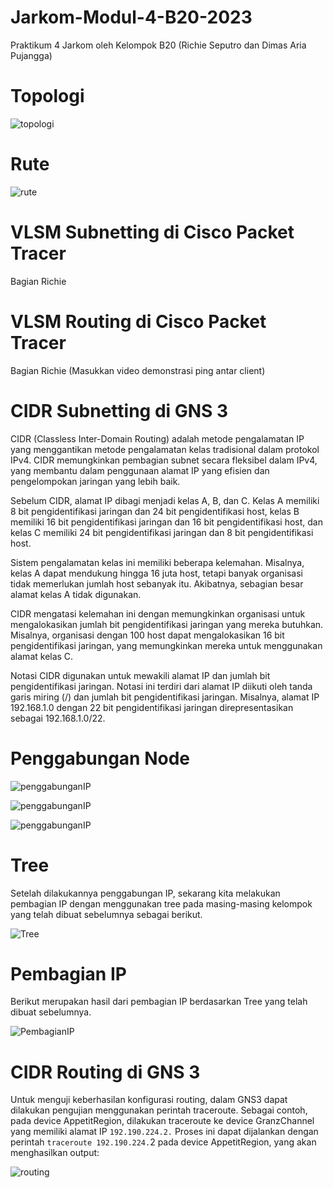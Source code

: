 # Jarkom-Modul-4-B20-2023

Praktikum 4 Jarkom oleh Kelompok B20 (Richie Seputro dan Dimas Aria Pujangga)

# Topologi

![topologi](assets/topologi.png)

# Rute

![rute](assets/rute.png)

# VLSM Subnetting di Cisco Packet Tracer

Bagian Richie

# VLSM Routing di Cisco Packet Tracer

Bagian Richie
(Masukkan video demonstrasi ping antar client)

# CIDR Subnetting di GNS 3

CIDR (Classless Inter-Domain Routing) adalah metode pengalamatan IP yang menggantikan metode pengalamatan kelas tradisional dalam protokol IPv4. CIDR memungkinkan pembagian subnet secara fleksibel dalam IPv4, yang membantu dalam penggunaan alamat IP yang efisien dan pengelompokan jaringan yang lebih baik.

Sebelum CIDR, alamat IP dibagi menjadi kelas A, B, dan C. Kelas A memiliki 8 bit pengidentifikasi jaringan dan 24 bit pengidentifikasi host, kelas B memiliki 16 bit pengidentifikasi jaringan dan 16 bit pengidentifikasi host, dan kelas C memiliki 24 bit pengidentifikasi jaringan dan 8 bit pengidentifikasi host.

Sistem pengalamatan kelas ini memiliki beberapa kelemahan. Misalnya, kelas A dapat mendukung hingga 16 juta host, tetapi banyak organisasi tidak memerlukan jumlah host sebanyak itu. Akibatnya, sebagian besar alamat kelas A tidak digunakan.

CIDR mengatasi kelemahan ini dengan memungkinkan organisasi untuk mengalokasikan jumlah bit pengidentifikasi jaringan yang mereka butuhkan. Misalnya, organisasi dengan 100 host dapat mengalokasikan 16 bit pengidentifikasi jaringan, yang memungkinkan mereka untuk menggunakan alamat kelas C.

Notasi CIDR digunakan untuk mewakili alamat IP dan jumlah bit pengidentifikasi jaringan. Notasi ini terdiri dari alamat IP diikuti oleh tanda garis miring (/) dan jumlah bit pengidentifikasi jaringan. Misalnya, alamat IP 192.168.1.0 dengan 22 bit pengidentifikasi jaringan direpresentasikan sebagai 192.168.1.0/22.

# Penggabungan Node

![penggabunganIP](assets/penggabunganIP.png)

![penggabunganIP](assets/penggabunganIP(1).png)

![penggabunganIP](assets/penggabunganIP(2).png)

# Tree

Setelah dilakukannya penggabungan IP, sekarang kita melakukan pembagian IP dengan menggunakan tree pada masing-masing kelompok yang telah dibuat sebelumnya sebagai berikut.

![Tree](assets/tree.png)

# Pembagian IP

Berikut merupakan hasil dari pembagian IP berdasarkan Tree yang telah dibuat sebelumnya.

![PembagianIP](assets/pembagianIP.png)

# CIDR Routing di GNS 3

Untuk menguji keberhasilan konfigurasi routing, dalam GNS3 dapat dilakukan pengujian menggunakan perintah traceroute. Sebagai contoh, pada device AppetitRegion, dilakukan traceroute ke device GranzChannel yang memiliki alamat IP `192.190.224.2.` Proses ini dapat dijalankan dengan perintah `traceroute 192.190.224.`2 pada device AppetitRegion, yang akan menghasilkan output:

![routing](assets/routing.png)